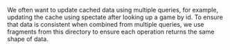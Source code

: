 We often want to update cached data using multiple queries, for example,
updating the cache using spectate after looking up a game by id. To ensure
that data is consistent when combined from multiple queries, we use fragments
from this directory to ensure each operation returns the same shape of data.
